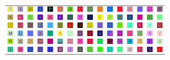 <table>
<tr>
<td><img src="54.gif"></td>
<td><img src="49.gif"></td>
<td><img src="7A.gif"></td>
<td><img src="34.gif"></td>
<td><img src="50.gif"></td>
<td><img src="62.gif"></td>
<td><img src="51.gif"></td>
<td><img src="28.gif"></td>
<td><img src="56.gif"></td>
<td><img src="22.gif"></td>
<td><img src="66.gif"></td>
<td><img src="3E.gif"></td>
<td><img src="36.gif"></td>
<td><img src="6D.gif"></td>
<td><img src="63.gif"></td>
<td><img src="39.gif"></td>
</tr>
<tr>
<td><img src="58.gif"></td>
<td><img src="6B.gif"></td>
<td><img src="7B.gif"></td>
<td><img src="73.gif"></td>
<td><img src="61.gif"></td>
<td><img src="46.gif"></td>
<td><img src="67.gif"></td>
<td><img src="7D.gif"></td>
<td><img src="79.gif"></td>
<td><img src="45.gif"></td>
<td><img src="6C.gif"></td>
<td><img src="42.gif"></td>
<td><img src="68.gif"></td>
<td><img src="76.gif"></td>
<td><img src="5D.gif"></td>
<td><img src="2B.gif"></td>
</tr>
<tr>
<td><img src="3C.gif"></td>
<td><img src="2C.gif"></td>
<td><img src="44.gif"></td>
<td><img src="gr2.gif"></td>
<td><img src="2D.gif"></td>
<td><img src="5B.gif"></td>
<td><img src="26.gif"></td>
<td><img src="38.gif"></td>
<td><img src="3F.gif"></td>
<td><img src="27.gif"></td>
<td><img src="6E.gif"></td>
<td><img src="31.gif"></td>
<td><img src="4A.gif"></td>
<td><img src="4B.gif"></td>
<td><img src="37.gif"></td>
<td><img src="43.gif"></td>
</tr>
<tr>
<td><img src="4D.gif"></td>
<td><img src="55.gif"></td>
<td><img src="3A.gif"></td>
<td><img src="23.gif"></td>
<td><img src="2A.gif"></td>
<td><img src="4F.gif"></td>
<td><img src="60.gif"></td>
<td><img src="7E.gif"></td>
<td><img src="74.gif"></td>
<td><img src="6F.gif"></td>
<td><img src="gr1.gif"></td>
<td><img src="3D.gif"></td>
<td><img src="2E.gif"></td>
<td><img src="4E.gif"></td>
<td><img src="30.gif"></td>
<td><img src="2F.gif"></td>
</tr>
<tr>
<td><img src="52.gif"></td>
<td><img src="32.gif"></td>
<td><img src="29.gif"></td>
<td><img src="57.gif"></td>
<td><img src="6A.gif"></td>
<td><img src="gr3.gif"></td>
<td><img src="5F.gif"></td>
<td><img src="3B.gif"></td>
<td><img src="59.gif"></td>
<td><img src="25.gif"></td>
<td><img src="33.gif"></td>
<td><img src="70.gif"></td>
<td><img src="35.gif"></td>
<td><img src="71.gif"></td>
<td><img src="75.gif"></td>
<td><img src="24.gif"></td>
</tr>
<tr>
<td><img src="5A.gif"></td>
<td><img src="48.gif"></td>
<td><img src="69.gif"></td>
<td><img src="65.gif"></td>
<td><img src="4C.gif"></td>
<td><img src="41.gif"></td>
<td><img src="64.gif"></td>
<td><img src="78.gif"></td>
<td><img src="47.gif"></td>
<td><img src="21.gif"></td>
<td><img src="53.gif"></td>
<td><img src="7C.gif"></td>
<td><img src="40.gif"></td>
<td><img src="77.gif"></td>
<td><img src="5E.gif"></td>
<td><img src="72.gif"></td>
</tr>
</table>
